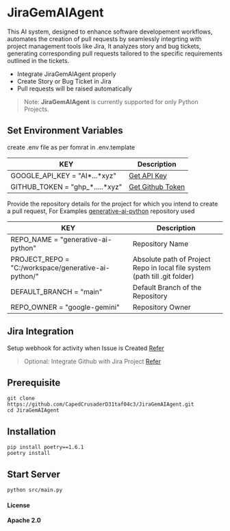 # JiraGemAIAgent

This AI system, designed to enhance software developement workflows, automates the creation of pull requests by seamlessly integrting with project management tools like Jira, It analyzes story and bug tickets, generating corresponding pull requests tailored to the specific requirements outlined in the tickets.
- Integrate JiraGemAIAgent properly
- Create Story or Bug Ticket in Jira
- Pull requests will be raised automatically

> Note: **JiraGemAIAgent** is currently supported for only Python Projects.


## Set Environment Variables
create .env file as per fomrat in .env.template

| KEY | Description |
|-----|-------------|
| GOOGLE_API_KEY = "AI*...*xyz" | [Get API Key](https://makersuite.google.com/app/apikey) |
| GITHUB_TOKEN = "ghp_*.....*xyz" | [Get Github Token](https://docs.github.com/en/authentication/keeping-your-account-and-data-secure/managing-your-personal-access-tokens#creating-a-fine-grained-personal-access-token) |


Provide the repository details for the project for which you intend to create a pull request, For Examples [generative-ai-python](https://github.com/google-gemini/generative-ai-python) repository used

| KEY | Description |
|-----|-------------|
| REPO_NAME = "generative-ai-python" | Repository Name |
| PROJECT_REPO = "C:/workspace/generative-ai-python/"| Absolute path of Project Repo in local file system (path till .git folder) |
| DEFAULT_BRANCH = "main"| Default Branch of the Repository |
| REPO_OWNER = "google-gemini" | Repository Owner |

## Jira Integration

Setup webhook for activity when Issue is Created [Refer](https://developer.atlassian.com/cloud/jira/service-desk/automation-webhooks/)

> Optional: Integrate Github with Jira Project [Refer](https://support.atlassian.com/jira-cloud-administration/docs/integrate-with-github/)

## Prerequisite
``` shell
git clone https://github.com/CapedCrusaderD31taf04c3/JiraGemAIAgent.git
cd JiraGemAIAgent
```

## Installation
``` shell
pip install poetry==1.6.1
poetry install
```

## Start Server
``` shell
python src/main.py
```

#### License
**Apache 2.0**